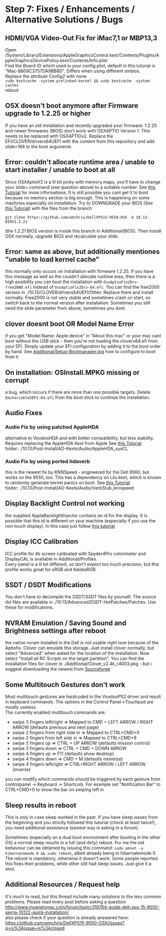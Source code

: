 # Step 7: Fixes / Enhancements / Alternative Solutions / Bugs

## HDMI/VGA Video-Out Fix for iMac7,1 or MBP13,3
Open /System/Library/Extensions/AppleGraphicsControl.kext/Contents/PlugIns/AppleGraphicsDevicePolicy.kext/Contents/Info.plist  
Find the Board-ID which used in your config.plist, default in this tutorial is "Mac-B809C3757DA9BB8D". Differs when using different smbios.  
Replace the attribute Config2 with none  
`sudo kextcache -system-prelinked-kernel && sudo kextcache -system-caches`  
reboot 

## OSX doesn't boot anymore after Firmware upgrade to 1.2.25 or higher
If you have an old installation and recently upgraded your firmware: 1.2.25 and newer firmwares (BIOS) don't work with OSXAPTIO Version 1. This needs to be replaced with OSXAPTIOv2. Replace the EFI/CLOVER/drivers64UEFI with the content from this repository and add slide=168 to the boot arguments

## Error: couldn't allocate runtime area / unable to start installer / unable to boot at all
Since OSXAptioV2 is a lil bit picky with memory maps, you'll have to change your slide= command (see question above) to a suitable number. See [this Tutorial](/Additional/slide_calc.md) for more informations. It is still possible you cant get it to boot because no memory section is big enough. This is happening on some machines especially on installation. Try to DOWNGRADE your BIOS (See [this Tutorial](/Additional/bios_upgrade.md)) with the files from the branch
```
git clone https://github.com/wmchris/DellXPS15-9550-OSX -b 10.13-BIOS1.2.21
```
(the 1.2.21 BIOS version is inside this branch in Additional/BIOS). Then install OSX normally, upgrade BIOS and recalculate your slide.

## Error: same as above, but additionally mentiones "unable to load kernel cache"
this normally only occurs on installation with firmware 1.2.25. If you have this message as well as the couldn't allocate runtime area, then there is a high posibility you can boot the installation with `OsxAptioFix2Drv-free2000.efi` instead of `OsxAptioFix2Drv-64.efi`. You can find the free2000 version in ./10.13/CLOVER/drivers64UEFI/Other. Replace them and install normally. Free2000 is not very stable and sometimes crash on start, so switch back to the normal version after installation. Sometimes you still need the slide parameter from above, sometimes you dont.

## clover doesnt boot OR Model Name Error 
if you get "Model Name: Apple device" in "About this mac" or your mac cant boot without the USB stick - then you're not loading the cloverx64.efi from your EFI. Simply update your EFI configuration by adding it to the boot order by hand. See [Additional/Setup-Bootmanager.jpg](Additional/Setup-Bootmanager.jpg) how to configure to boot from it 

## On installation: OSInstall.MPKG missing or corrupt
a bug, which occurs if there are more than one possible targets. Delete `EmuVariableUEFI-64.efi` from the boot stick to continue the installation.  

## Audio Fixes
### Audio Fix by using patched AppleHDA
alternative to VoodooHDA and with better compatibility, but less stability. Requires replacing the AppleHDA Kext from Apple
See [this Tutorial](/10.13/Post-Install/AD-Kexts/Audio/AppleHDA_sysCL/readme.md)  
folder: ./10.13/Post-Install/AD-Kexts/Audio/AppleHDA_sysCL

### Audio Fix by using ported hdaverb
this is the newest fix by KNNSpeed - engineered for the Dell 9560, but works on the 9550, too. This has a dependency on Lilu.kext, which is known to randomly generate kernel panics on boot.
See [this Tutorial](/10.13/Post-Install/AD-Kexts/Audio/VerbStub_knnspeed/README.md)  
folder: ./10.13/Post-Install/AD-Kexts/Audio/VerbStub_knnspeed

## Display Backlight Control not working
the supplied AppleBacklightInjector contains an id for the display. It is possible that this id is different on your machine (especially if you use the non touch display). In this case just follow [this tutorial](Additional/PatchAppleBacklight_v2/readme.md)

## Display ICC Calibration
ICC profile for 4k screen calibrated with Spyder4Pro colorimeter and DisplayCAL is available in Additional/Profiles.   
Every panel is a lil bit different, so don't expect too much precision, but this profile works great for sRGB and AdobeRGB.

## SSDT / DSDT Modifications
You don't have to decompile the DSDT/SSDT files by yourself. The source dsl files are available in ./10.13/Advanced/DSDT-HotPatches/Patches. Use these for modifications.

## NVRAM Emulation / Saving Sound and Brightness settings after reboot
the native nvram installed in the Dell is not usable right now because of the Aptiofix. Clover can emulate this storage. Just install clover normally, but select "Advanced" when asked for the location of the installation. Now select "Install all RC Scripts on the target partition". You can find the installation files for clover in ./Additional/Clover_v2.4k_r4003.pkg - but i suggest downloading the newest from [Sourceforge](https://sourceforge.net/projects/cloverefiboot/)

## Some Multitouch Gestures don't work
Most multitouch gestures are hardcoded in the VoodooPS2 driver and result in keyboard commands. The options in the Control Panel->Touchpad are mostly useless.  
The currently enabled multitouch commands are:  
* swipe 3 fingers left/right => Mapped to CMD + LEFT ARROW / RIGHT ARROW (defaults previous and next page)
* swipe 2 fingers from right side in => Mapped to CTRL+CMD+0
* swipe 2 fingers from left side in => Mapped to CTRL+CMD+9
* swipe 3 fingers up => CTRL + UP ARROW (defaults mission control)
* swipe 3 fingers down => CTRL + CMD + DOWN ARROW 
* swipe 4 fingers up => F11 (defaults show desktop)
* swipe 4 fingers down => CMD + M (defaults minimize)
* swipe 4 fingers left/right => CTRL+RIGHT ARROW / LEFT ARROW (inverse)
    
you can modify which commands should be triggered by each gesture from controlpanel -> Keyboard -> Shortcuts. For example set "Notification Bar" to CTRL+CMD+0 to show the bar on swiping left in

## Sleep results in reboot
This is only in case sleep worked in the past. If you have sleep issues from the beginning and you strictly followed this tutorial (check at least twice!), you need additional assistance (easiest way is asking in a forum).  
  
Sometimes (especially on a dual boot environment after booting in the other OS) a normal sleep results in a full (and dirty) reboot. For me the old behaviour can be obtained by issuing this command: `sudo pmset -a hibernatemode 0 && sudo reboot`, albeit already being in hibernatemode 0. The reboot is mandatory, otherwise it doesn't work. Some people reported this fixes their problems, while other still had sleep issues. Just give it a shot.

## Additional Resources / Request help
It's much to read, but this thread include many solutions to the less common problems. Please read every post before asking a question:  
http://www.insanelymac.com/forum/topic/319764-guide-dell-xps-15-9550-sierra-10122-quick-installation/  
also please check if your question is already answered here: https://github.com/wmchris/DellXPS15-9550-OSX/issues?q=is%3Aissue+is%3Aclosed
